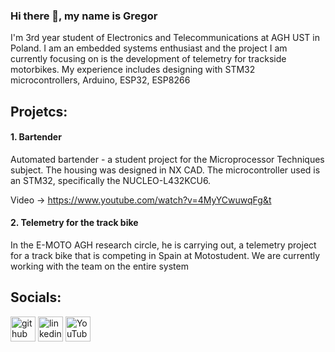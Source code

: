 ### Hi there 👋, my name is Gregor
 I'm 3rd year student of Electronics and Telecommunications at AGH UST in Poland. I am an embedded systems enthusiast and the project I am currently focusing on is the development of telemetry for trackside motorbikes. My experience includes designing with STM32 microcontrollers, Arduino, ESP32, ESP8266

<h2> Projetcs: </h2>

#### 1. Bartender

Automated bartender - a student project for the Microprocessor Techniques subject. The housing was designed in NX CAD. The microcontroller used is an STM32, specifically the NUCLEO-L432KCU6. 

Video -> https://www.youtube.com/watch?v=4MyYCwuwqFg&t




#### 2. Telemetry for the track bike

In the E-MOTO AGH research circle, he is carrying out, a telemetry project for a track bike that is competing in Spain at Motostudent. We are currently working with the team on the entire system

<h2> Socials: </h2>

[<img src='https://cdn.jsdelivr.net/npm/simple-icons@3.0.1/icons/github.svg' alt='github' height='40'>](https://github.com/grzeniux)  [<img src='https://cdn.jsdelivr.net/npm/simple-icons@3.0.1/icons/linkedin.svg' alt='linkedin' height='40'>](https://www.linkedin.com/in/gpustelnik/)  [<img src='https://cdn.jsdelivr.net/npm/simple-icons@3.0.1/icons/youtube.svg' alt='YouTube' height='40'>](https://www.youtube.com/channel/UChZ_MKlDBVVF6zyxr7hbwjQ)  

